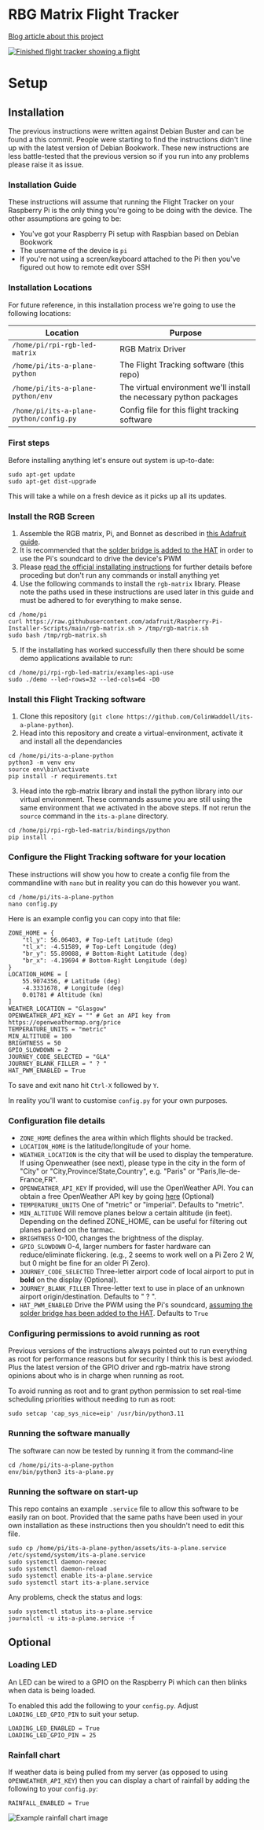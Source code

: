 # RBG Matrix Flight Tracker

[Blog article about this project](https://blog.colinwaddell.com/flight-tracker/)

[![Finished flight tracker showing a flight](https://blog.colinwaddell.com/articles/flight-tracker/screen-flight.jpg)](https://blog.colinwaddell.com/articles/flight-tracker/screen-flight.jpg)

# Setup

## Installation

The previous instructions were written against Debian Buster and can be found a this commit. People were starting to find the instructions didn't line up with the latest version of Debian Bookwork. These new instructions are less battle-tested that the previous version so if you run into any problems please raise it as issue.

### Installation Guide

These instructions will assume that running the Flight Tracker on your Raspberry Pi is the only thing you're going to be doing with the device. The other assumptions are going to be:

- You've got your Raspberry Pi setup with Raspbian based on Debian Bookwork 
- The username of the device is `pi`
- If you're not using a screen/keyboard attached to the Pi then you've figured out how to remote edit over SSH

### Installation Locations

For future reference, in this installation process we're going to use the following locations:

| Location                                | Purpose                                                             |
| --------------------------------------- | ------------------------------------------------------------------- |
| `/home/pi/rpi-rgb-led-matrix`           | RGB Matrix Driver                                                   |
| `/home/pi/its-a-plane-python`           | The Flight Tracking software (this repo)                            |
| `/home/pi/its-a-plane-python/env`       | The virtual environment we'll install the necessary python packages |
| `/home/pi/its-a-plane-python/config.py` | Config file for this flight tracking software                       |

### First steps

Before installing anything let's ensure out system is up-to-date:

```
sudo apt-get update
sudo apt-get dist-upgrade
```

This will take a while on a fresh device as it picks up all its updates.

### Install the RGB Screen


1. Assemble the RGB matrix, Pi, and Bonnet as described in [this Adafruit guide](https://learn.adafruit.com/adafruit-rgb-matrix-bonnet-for-raspberry-pi/overview).
2. It is recommended that the [solder bridge is added to the HAT](https://learn.adafruit.com/assets/57727) in order to use the Pi's soundcard to drive the device's PWM 
3. Please [read the official installating instructions](https://learn.adafruit.com/adafruit-rgb-matrix-bonnet-for-raspberry-pi/driving-matrices) for further details before proceding but don't run any commands or install anything yet
4. Use the following commands to install the `rgb-matrix` library. Please note the paths used in these instructions are used later in this guide and must be adhered to for everything to make sense.

```
cd /home/pi
curl https://raw.githubusercontent.com/adafruit/Raspberry-Pi-Installer-Scripts/main/rgb-matrix.sh > /tmp/rgb-matrix.sh
sudo bash /tmp/rgb-matrix.sh
```

5. If the installating has worked successfully then there should be some demo applications available to run:

```
cd /home/pi/rpi-rgb-led-matrix/examples-api-use
sudo ./demo --led-rows=32 --led-cols=64 -D0
```

### Install this Flight Tracking software

1. Clone this repository (`git clone https://github.com/ColinWaddell/its-a-plane-python`). 
2. Head into this repository and create a virtual-environment, activate it and install all the dependancies

```
cd /home/pi/its-a-plane-python
python3 -m venv env
source env\bin\activate
pip install -r requirements.txt
```

3. Head into the rgb-matrix library and install the python library into our virtual environment. These commands assume you are still using the same environment that we activated in the above steps. If not rerun the `source` command in the `its-a-plane` directory.

```
cd /home/pi/rpi-rgb-led-matrix/bindings/python
pip install .
```

### Configure the Flight Tracking software for your location

These instructions will show you how to create a config file from the commandline with `nano` but in reality you can do this however you want.

```
cd /home/pi/its-a-plane-python 
nano config.py
```

Here is an example config you can copy into that file:

```
ZONE_HOME = {
    "tl_y": 56.06403, # Top-Left Latitude (deg)
    "tl_x": -4.51589, # Top-Left Longitude (deg)
    "br_y": 55.89088, # Bottom-Right Latitude (deg)
    "br_x": -4.19694 # Bottom-Right Longitude (deg)
}
LOCATION_HOME = [
    55.9074356, # Latitude (deg)
    -4.3331678, # Longitude (deg)
    0.01781 # Altitude (km)
]
WEATHER_LOCATION = "Glasgow"
OPENWEATHER_API_KEY = "" # Get an API key from https://openweathermap.org/price
TEMPERATURE_UNITS = "metric"
MIN_ALTITUDE = 100
BRIGHTNESS = 50
GPIO_SLOWDOWN = 2
JOURNEY_CODE_SELECTED = "GLA"
JOURNEY_BLANK_FILLER = " ? "
HAT_PWM_ENABLED = True
```

To save and exit nano hit `Ctrl-X` followed by `Y`.

In reality you'll want to customise `config.py` for your own purposes.

### Configuration file details 
* `ZONE_HOME` defines the area within which flights should be tracked. 
* `LOCATION_HOME` is the latitude/longitude of your home.
* `WEATHER_LOCATION` is the city that will be used to display the temperature. If using Openweather (see next), please type in the city in the form of "City" or "City,Province/State,Country", e.g. "Paris" or "Paris,Ile-de-France,FR".
* `OPENWEATHER_API_KEY` If provided, will use the OpenWeather API. You can obtain a free OpenWeather API key by going [here](https://openweathermap.org/price) (Optional)
* `TEMPERATURE_UNITS` One of "metric" or "imperial". Defaults to "metric".
* `MIN_ALTITUDE` Will remove planes below a certain altitude (in feet). Depending on the defined ZONE_HOME, can be useful for filtering out planes parked on the tarmac.
* `BRIGHTNESS` 0-100, changes the brightness of the display. 
* `GPIO_SLOWDOWN` 0-4, larger numbers for faster hardware can reduce/eliminate flickering. (e.g., 2 seems to work well on a Pi Zero 2 W, but 0 might be fine for an older Pi Zero). 
* `JOURNEY_CODE_SELECTED` Three-letter airport code of local airport to put in **bold** on the display (Optional).
* `JOURNEY_BLANK_FILLER` Three-letter text to use in place of an unknown airport origin/destination. Defaults to " ? ".
* `HAT_PWM_ENABLED` Drive the PWM using the Pi's soundcard, [assuming the solder bridge has been added to the HAT](https://learn.adafruit.com/assets/57727). Defaults to `True`



### Configuring permissions to avoid running as root

Previous versions of the instructions always pointed out to run everything as root for performance reasons but for security I think this is best avioded. Plus the latest version of the GPIO driver and rgb-matrix have strong opinions about who is in charge when running as root.

To avoid running as root and to grant python permission to set real-time scheduling priorities without needing to run as root:

```
sudo setcap 'cap_sys_nice=eip' /usr/bin/python3.11 
```

### Running the software manually

The software can now be tested by running it from the command-line

```
cd /home/pi/its-a-plane-python 
env/bin/python3 its-a-plane.py
```

### Running the software on start-up

This repo contains an example `.service` file to allow this software to be easily ran on boot. Provided that the same paths have been used in your own installation as these instructions then you shouldn't need to edit this file.

```
sudo cp /home/pi/its-a-plane-python/assets/its-a-plane.service /etc/systemd/system/its-a-plane.service
sudo systemctl daemon-reexec
sudo systemctl daemon-reload
sudo systemctl enable its-a-plane.service
sudo systemctl start its-a-plane.service
```

Any problems, check the status and logs:

```
sudo systemctl status its-a-plane.service
journalctl -u its-a-plane.service -f
```

## Optional

### Loading LED
An LED can be wired to a GPIO on the Raspberry Pi which can then blinks when data is being loaded.

To enabled this add the following to your `config.py`. Adjust `LOADING_LED_GPIO_PIN` to suit your setup.

```
LOADING_LED_ENABLED = True
LOADING_LED_GPIO_PIN = 25
```

### Rainfall chart
If weather data is being pulled from my server (as opposed to using `OPENWEATHER_API_KEY`) then you can
display a chart of rainfall by adding the following to your `config.py`:

```
RAINFALL_ENABLED = True
```

![Example rainfall chart image](https://raw.githubusercontent.com/ColinWaddell/its-a-plane-python/refs/heads/features/venv/assets/weather.jpg)
